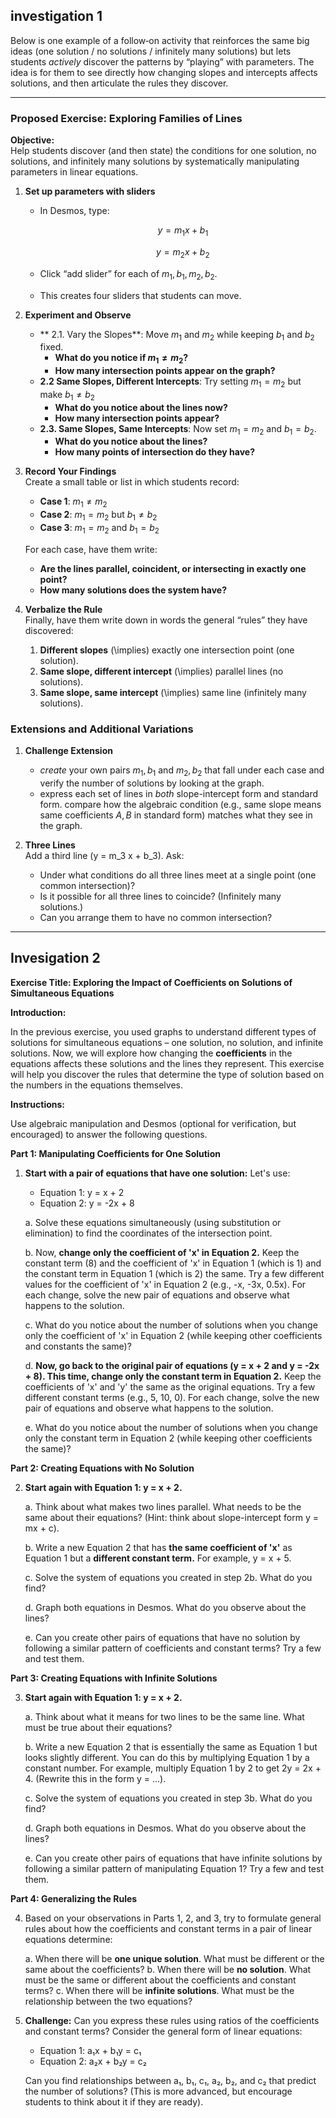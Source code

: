 
## investigation 1 

Below is one example of a follow‐on activity that reinforces the same big ideas (one solution / no solutions / infinitely many solutions) but lets students *actively* discover the patterns by “playing” with parameters. The idea is for them to see directly how changing slopes and intercepts affects solutions, and then articulate the rules they discover.

---

### **Proposed Exercise: Exploring Families of Lines**

**Objective:**  
Help students discover (and then state) the conditions for one solution, no solutions, and infinitely many solutions by systematically manipulating parameters in linear equations.

1. **Set up parameters with sliders**  
   - In Desmos, type:
     
     $$y = m_1x + b_1$$
     
     $$y = m_2x + b_2$$
   - Click “add slider” for each of $m_1, b_1, m_2, b_2$.  
   - This creates four sliders that students can move.

2. **Experiment and Observe**  
   - ** 2.1. Vary the Slopes**: Move $m_1$ and $m_2$ while keeping $b_1$ and $b_2$ fixed.  
     - **What do you notice if $m_1 \neq m_2$?**  
     - **How many intersection points appear on the graph?**  
   - **2.2 Same Slopes, Different Intercepts**: Try setting $m_1 = m_2$ but make $b_1 \neq b_2$  
     - **What do you notice about the lines now?**  
     - **How many intersection points appear?**  
   - **2.3. Same Slopes, Same Intercepts**: Now set $m_1 = m_2$ and $b_1 = b_2$.  
     - **What do you notice about the lines?**  
     - **How many points of intersection do they have?**  

3. **Record Your Findings**  
   Create a small table or list in which students record:  
   - **Case 1**: $m_1 \neq m_2$
   - **Case 2**: $m_1 = m_2$ but $b_1 \neq b_2$  
   - **Case 3**: $m_1 = m_2$ and $b_1 = b_2$  

   For each case, have them write:
   - **Are the lines parallel, coincident, or intersecting in exactly one point?**  
   - **How many solutions does the system have?**  

4. **Verbalize the Rule**  
   Finally, have them write down in words the general “rules” they have discovered:
   1. **Different slopes** \(\implies\) exactly one intersection point (one solution).  
   2. **Same slope, different intercept** \(\implies\) parallel lines (no solutions).  
   3. **Same slope, same intercept** \(\implies\) same line (infinitely many solutions).



### Extensions and Additional Variations

1. **Challenge Extension**  
   - *create* your own pairs $m_1, b_1$ and $m_2, b_2$ that fall under each case and verify the number of solutions by looking at the graph.  
   - express each set of lines in *both* slope-intercept form and standard form. compare how the algebraic condition (e.g., same slope means same coefficients $A, B$ in standard form) matches what they see in the graph.  


2. **Three Lines**  
   Add a third line \(y = m_3 x + b_3\). Ask:  
   - Under what conditions do all three lines meet at a single point (one common intersection)?  
   - Is it possible for all three lines to coincide? (Infinitely many solutions.)  
   - Can you arrange them to have no common intersection?

---

## Invesigation 2 

**Exercise Title:  Exploring the Impact of Coefficients on Solutions of Simultaneous Equations**

**Introduction:**

In the previous exercise, you used graphs to understand different types of solutions for simultaneous equations – one solution, no solution, and infinite solutions. Now, we will explore how changing the **coefficients** in the equations affects these solutions and the lines they represent. This exercise will help you discover the rules that determine the type of solution based on the numbers in the equations themselves.

**Instructions:**

Use algebraic manipulation and Desmos (optional for verification, but encouraged) to answer the following questions.

**Part 1:  Manipulating Coefficients for One Solution**

1. **Start with a pair of equations that have one solution:**  Let's use:
   * Equation 1:  y = x + 2
   * Equation 2:  y = -2x + 8

   a. Solve these equations simultaneously (using substitution or elimination) to find the coordinates of the intersection point.

   b. Now, **change only the coefficient of 'x' in Equation 2.** Keep the constant term (8) and the coefficient of 'x' in Equation 1 (which is 1) and the constant term in Equation 1 (which is 2) the same.  Try a few different values for the coefficient of 'x' in Equation 2 (e.g., -x, -3x, 0.5x). For each change, solve the new pair of equations and observe what happens to the solution.

   c. What do you notice about the number of solutions when you change only the coefficient of 'x' in Equation 2 (while keeping other coefficients and constants the same)?

   d. **Now, go back to the original pair of equations (y = x + 2 and y = -2x + 8). This time, change only the constant term in Equation 2.** Keep the coefficients of 'x' and 'y' the same as the original equations. Try a few different constant terms (e.g., 5, 10, 0). For each change, solve the new pair of equations and observe what happens to the solution.

   e. What do you notice about the number of solutions when you change only the constant term in Equation 2 (while keeping other coefficients the same)?

**Part 2:  Creating Equations with No Solution**

2. **Start again with Equation 1: y = x + 2.**

   a.  Think about what makes two lines parallel.  What needs to be the same about their equations? (Hint: think about slope-intercept form y = mx + c).

   b.  Write a new Equation 2 that has **the same coefficient of 'x'** as Equation 1 but a **different constant term.** For example, y = x + 5.

   c. Solve the system of equations you created in step 2b. What do you find?

   d. Graph both equations in Desmos. What do you observe about the lines?

   e.  Can you create other pairs of equations that have no solution by following a similar pattern of coefficients and constant terms? Try a few and test them.

**Part 3: Creating Equations with Infinite Solutions**

3. **Start again with Equation 1: y = x + 2.**

   a. Think about what it means for two lines to be the same line. What must be true about their equations?

   b. Write a new Equation 2 that is essentially the same as Equation 1 but looks slightly different. You can do this by multiplying Equation 1 by a constant number. For example, multiply Equation 1 by 2 to get 2y = 2x + 4.  (Rewrite this in the form y = ...).

   c. Solve the system of equations you created in step 3b. What do you find?

   d. Graph both equations in Desmos. What do you observe about the lines?

   e. Can you create other pairs of equations that have infinite solutions by following a similar pattern of manipulating Equation 1? Try a few and test them.

**Part 4:  Generalizing the Rules**

4.  Based on your observations in Parts 1, 2, and 3, try to formulate general rules about how the coefficients and constant terms in a pair of linear equations determine:

    a. When there will be **one unique solution**.  What must be different or the same about the coefficients?
    b. When there will be **no solution**. What must be the same or different about the coefficients and constant terms?
    c. When there will be **infinite solutions**. What must be the relationship between the two equations?

5. **Challenge:**  Can you express these rules using ratios of the coefficients and constant terms?  Consider the general form of linear equations:

   * Equation 1:  a₁x + b₁y = c₁
   * Equation 2:  a₂x + b₂y = c₂

   Can you find relationships between a₁, b₁, c₁, a₂, b₂, and c₂ that predict the number of solutions? (This is more advanced, but encourage students to think about it if they are ready).






